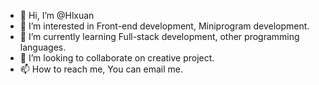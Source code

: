 - 👋 Hi, I’m @Hlxuan
- 👀 I’m interested in Front-end development, Miniprogram development.
- 🌱 I’m currently learning Full-stack development, other programming languages.
- 💞️ I’m looking to collaborate on creative project.
- 📫 How to reach me, You can email me.

<!---
Hlxuan/Hlxuan is a ✨ special ✨ repository because its `README.md` (this file) appears on your GitHub profile.
You can click the Preview link to take a look at your changes.
--->
